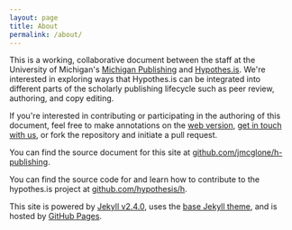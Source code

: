 ```yaml
---
layout: page
title: About
permalink: /about/
---
```


This is a working, collaborative document between the staff at the University of Michigan's [Michigan Publishing](http://www.publishing.umich.edu) and [Hypothes.is](http://hypothes.is). We're interested in exploring ways that Hypothes.is can be integrated into different parts of the scholarly publishing lifecycle such as peer review, authoring, and copy editing. 

If you're interested in contributing or participating in the authoring of this document, feel free to make annotations on the [web version](http://h-publishing.jmcglone.com), [get in touch with us](mailto:mpublishing@umich.edu), or fork the repository and initiate a pull request.

You can find the source document for this site at [github.com/jmcglone/h-publishing](https://github.com/jmcglone/h-publishing).

You can find the source code for and learn how to contribute to the hypothes.is project at [github.com/hypothesis/h](https://github.com/hypothesis/h).

This site is powered by [Jekyll v2.4.0](http://jekyllrb.com/), uses the [base Jekyll theme](https://github.com/jglovier/jekyll-new), and is hosted by [GitHub Pages](https://pages.github.com/).
